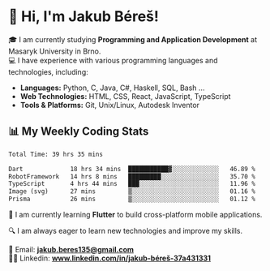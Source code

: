 # 👋 Hi, I'm Jakub Béreš!

🎓 I am currently studying **Programming and Application Development** at Masaryk University in Brno.  
💻 I have experience with various programming languages and technologies, including:  
   - **Languages:** Python, C, Java, C#, Haskell, SQL, Bash ...  
   - **Web Technologies:** HTML, CSS, React, JavaScript, TypeScript  
   - **Tools & Platforms:** Git, Unix/Linux, Autodesk Inventor

## 📊 My Weekly Coding Stats
<!--START_SECTION:waka-->

```txt
Total Time: 39 hrs 35 mins

Dart             18 hrs 34 mins  ███████████▓░░░░░░░░░░░░░   46.89 %
RobotFramework   14 hrs 8 mins   █████████░░░░░░░░░░░░░░░░   35.70 %
TypeScript       4 hrs 44 mins   ███░░░░░░░░░░░░░░░░░░░░░░   11.96 %
Image (svg)      27 mins         ▒░░░░░░░░░░░░░░░░░░░░░░░░   01.16 %
Prisma           26 mins         ▒░░░░░░░░░░░░░░░░░░░░░░░░   01.12 %
```

<!--END_SECTION:waka-->

🚀 I am currently learning **Flutter** to build cross-platform mobile applications.  

🔍 I am always eager to learn new technologies and improve my skills.  

📩 Email:        **jakub.beres135@gmail.com**  
🧑‍💻 Linkedin:     **www.linkedin.com/in/jakub-béreš-37a431331**


